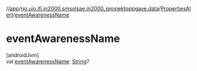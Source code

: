 //[app](../../../index.md)/[no.uio.ifi.in2000.smsolsae.in2000_prosjektoppgave.data](../index.md)/[PropertiesAlert](index.md)/[eventAwarenessName](event-awareness-name.md)

# eventAwarenessName

[androidJvm]\
val [eventAwarenessName](event-awareness-name.md): [String](https://kotlinlang.org/api/latest/jvm/stdlib/kotlin/-string/index.html)?
